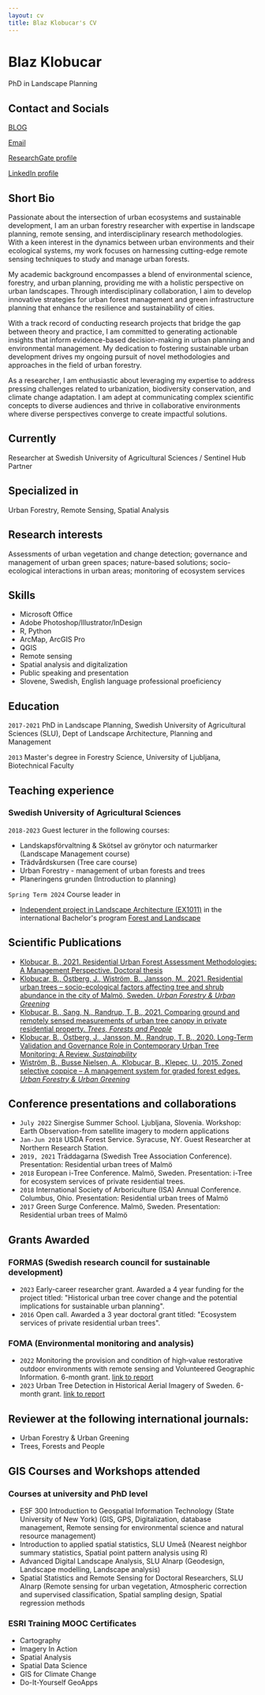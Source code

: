 ```yaml
---
layout: cv
title: Blaz Klobucar's CV
---
```

# Blaz Klobucar
PhD in Landscape Planning

## Contact and Socials

[BLOG](https://medium.com/@blazklobucar)

[Email](mailto:blaz.klobucar@gmail.com)

[ResearchGate profile](https://www.researchgate.net/profile/Blaz-Klobucar-2)

[LinkedIn profile](https://www.linkedin.com/in/blazklobucar/)


## Short Bio

Passionate about the intersection of urban ecosystems and sustainable development, I am an urban forestry researcher with expertise in landscape planning, remote sensing, and interdisciplinary research methodologies. With a keen interest in the dynamics between urban environments and their ecological systems, my work focuses on harnessing cutting-edge remote sensing techniques to study and manage urban forests.

My academic background encompasses a blend of environmental science, forestry, and urban planning, providing me with a holistic perspective on urban landscapes. Through interdisciplinary collaboration, I aim to develop innovative strategies for urban forest management and green infrastructure planning that enhance the resilience and sustainability of cities.

With a track record of conducting research projects that bridge the gap between theory and practice, I am committed to generating actionable insights that inform evidence-based decision-making in urban planning and environmental management. My dedication to fostering sustainable urban development drives my ongoing pursuit of novel methodologies and approaches in the field of urban forestry.

As a researcher, I am enthusiastic about leveraging my expertise to address pressing challenges related to urbanization, biodiversity conservation, and climate change adaptation. I am adept at communicating complex scientific concepts to diverse audiences and thrive in collaborative environments where diverse perspectives converge to create impactful solutions.

## Currently


Researcher at Swedish University of Agricultural Sciences / Sentinel Hub Partner


## Specialized in

Urban Forestry, Remote Sensing, Spatial Analysis



## Research interests

Assessments of urban vegetation and change detection; governance and management of urban green spaces; nature-based solutions; socio-ecological interactions in urban areas; monitoring of ecosystem services

## Skills
* Microsoft Office
* Adobe Photoshop/Illustrator/InDesign
* R, Python
* ArcMap, ArcGIS Pro
* QGIS
* Remote sensing
* Spatial analysis and digitalization
* Public speaking and presentation
* Slovene, Swedish, English language professional proeficiency


## Education

`2017-2021` PhD in Landscape Planning, Swedish University of Agricultural Sciences (SLU), Dept of Landscape Architecture, Planning and Management


`2013` Master's degree in Forestry Science, University of Ljubljana, Biotechnical Faculty



## Teaching experience
### Swedish University of Agricultural Sciences

`2018-2023` Guest lecturer in the following courses:
* Landskapsförvaltning & Skötsel av grönytor och naturmarker (Landscape Management course)
* Trädvårdskursen (Tree care course)
* Urban Forestry - management of urban forests and trees
* Planeringens grunden (Introduction to planning)

`Spring Term 2024` Course leader in 
* [Independent project in Landscape Architecture (EX1011)](https://www.slu.se/en/education/programmes-courses/course/EX1011/40056.2425) in the international Bachelor's program [Forest and Landscape](https://www.slu.se/en/education/programmes-courses/bachelors-programmes/forest-and-landscape/)



## Scientific Publications

* [Klobucar, B., 2021. Residential Urban Forest Assessment Methodologies: A Management Perspective. Doctoral thesis](https://pub.epsilon.slu.se/23487/3/klobucar_b_210517.pdf)
* [Klobucar, B., Östberg, J., Wiström, B., Jansson, M., 2021. Residential urban trees – socio-ecological factors affecting tree and shrub abundance in the city of Malmö, Sweden. _Urban Forestry & Urban Greening_](https://www.sciencedirect.com/science/article/pii/S1618866721001436?via%3Dihub)
* [Klobucar, B., Sang, N., Randrup, T. B., 2021. Comparing ground and remotely sensed measurements of urban tree canopy in private residential property. _Trees, Forests and People_](https://www.sciencedirect.com/science/article/pii/S2666719321000534)
* [Klobucar, B., Östberg, J., Jansson, M., Randrup, T. B., 2020. Long-Term Validation and Governance Role in Contemporary Urban Tree Monitoring: A Review. _Sustainability_](https://www.mdpi.com/2071-1050/12/14/5589)
* [Wiström, B., Busse Nielsen, A., Klobucar, B., Klepec, U., 2015. Zoned selective coppice – A management system for graded forest edges. _Urban Forestry & Urban Greening_](https://www.sciencedirect.com/science/article/abs/pii/S1618866715000059?via%3Dihub)

## Conference presentations and collaborations
* `July 2022` Sinergise Summer School. Ljubljana, Slovenia. Workshop: Earth Observation-from satellite imagery to modern applications
* `Jan-Jun 2018` USDA Forest Service. Syracuse, NY. Guest Researcher at Northern Research Station. 
* `2019, 2021` Träddagarna (Swedish Tree Association Conference). Presentation: Residential urban trees of Malmö
* `2018` European i-Tree Conference. Malmö, Sweden. Presentation: i-Tree for ecosystem services of private residential trees.
* `2018` International Society of Arboriculture (ISA) Annual Conference. Columbus, Ohio. Presentation: Residential urban trees of Malmö
* `2017` Green Surge Conference. Malmö, Sweden. Presentation: Residential urban trees of Malmö

## Grants Awarded

### FORMAS (Swedish research council for sustainable development)
* `2023` Early-career researcher grant. Awarded a 4 year funding for the project titled: "Historical urban tree cover change and the potential implications for sustainable urban planning".
* `2016` Open call. Awarded a 3 year doctoral grant titled: "Ecosystem services of private residential urban trees".

### FOMA (Environmental monitoring and analysis)
* `2022` Monitoring the provision and condition of high‐value restorative outdoor
environments with remote sensing and Volunteered Geographic Information. 6-month grant. [link to report](https://publications.slu.se/?file=publ/show&id=127532&lang=en)
* `2023` Urban Tree Detection in Historical Aerial Imagery of Sweden. 6-month grant. [link to report](https://publications.slu.se/?file=publ/show&id=129259)

## Reviewer at the following international journals:

* Urban Forestry & Urban Greening
* Trees, Forests and People

## GIS Courses and Workshops attended

### Courses at university and PhD level
* ESF 300 Introduction to Geospatial Information Technology (State University of New York)
(GIS, GPS, Digitalization, database management, Remote sensing for environmental science and natural resource management)
* Introduction to applied spatial statistics, SLU Umeå (Nearest neighbor summary statistics, Spatial point pattern analysis using R)
* Advanced Digital Landscape Analysis, SLU Alnarp (Geodesign, Landscape modelling, Landscape analysis)
* Spatial Statistics and Remote Sensing for Doctoral Researchers, SLU Alnarp (Remote sensing for urban vegetation, Atmospheric correction and supervised classification, Spatial sampling design, Spatial regression methods

### ESRI Training MOOC Certificates
* Cartography
* Imagery In Action
* Spatial Analysis
* Spatial Data Science
* GIS for Climate Change
* Do-It-Yourself GeoApps




  
<!-- A list is also available [online](http://scholar.google.co.uk/citations?user=LTOTl0YAAAAJ) -->





<!-- ### Footer

Last updated: November 2023 -->


